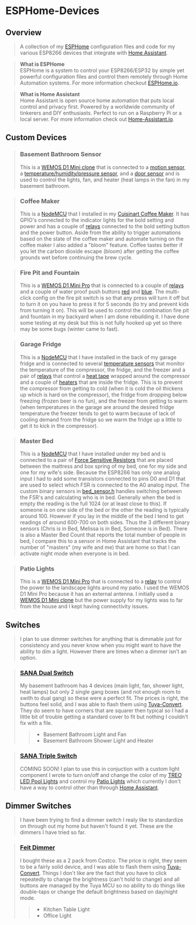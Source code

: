 # ESPHome-Devices
## Overview
> A collection of my [ESPHome](https://ESPHome.io) configuration files and code for my various ESP8266 devices that integrate with [Home Assistant](https://www.home-assistant.io/).

> **What is ESPHome**<br>
> ESPHome is a system to control your ESP8266/ESP32 by simple yet powerful configuration files and control them remotely through Home Automation systems.  For more information checkout [ESPHome.io](https://ESPHome.io).

> **What is Home Assistant**<br>
> Home Assistant is open source home automation that puts local control and privacy first. Powered by a worldwide community of tinkerers and DIY enthusiasts. Perfect to run on a Raspberry Pi or a local server.  For more information check out [Home-Assistant.io](https://www.home-assistant.io/).

## Custom Devices
> ### Basement Bathroom Sensor
> This is a [WEMOS D1 Mini clone](https://www.amazon.com/gp/product/B076F52NQD/ref=ppx_yo_dt_b_search_asin_title?ie=UTF8&psc=1) that is connected to a [motion sensor](https://www.amazon.com/gp/product/B07GJDJV63/ref=ppx_yo_dt_b_asin_title_o06_s01?ie=UTF8&psc=1), a [temperature/humidity/pressure sensor](https://www.amazon.com/gp/product/B07KYJNFMD/ref=ppx_yo_dt_b_asin_title_o06_s01?ie=UTF8&psc=1), and a [door sensor](https://www.amazon.com/gp/product/B07YBGZNNW/ref=ppx_yo_dt_b_asin_title_o09_s00?ie=UTF8&psc=1) and is used to control the lights, fan, and heater (heat lamps in the fan) in my basement bathroom.


> ### Coffee Maker
> This is a [NodeMCU](https://www.amazon.com/gp/product/B010N1SPRK/ref=ppx_yo_dt_b_search_asin_title?ie=UTF8&psc=1) that I installed in my [Cuisinart Coffee Maker](https://www.amazon.com/gp/product/B01N6T5QNO/ref=ppx_yo_dt_b_search_asin_title?ie=UTF8&psc=1).  It has GPIO's connected to the indicator lights for the bold setting and power and has a couple of [relays](https://www.amazon.com/gp/product/B0057OC6D8/ref=ppx_yo_dt_b_search_asin_title?ie=UTF8&psc=1) connected to the bold setting button and the power button.  Aside from the ability to trigger automations based on the state of the coffee maker and automate turning on the coffee maker I also added a "bloom" feature.  Coffee tastes better if you let the carbon dioxide escape (bloom) after getting the coffee grounds wet before continuing the brew cycle.

> ### Fire Pit and Fountain
> This is a [WEMOS D1 Mini Pro](https://www.amazon.com/gp/product/B07G9HZ5LM/ref=ppx_yo_dt_b_search_asin_title?ie=UTF8&psc=1) that is connected to a couple of [relays](https://www.amazon.com/gp/product/B0057OC6D8/ref=ppx_yo_dt_b_search_asin_title?ie=UTF8&psc=1) and a couple of water proof push buttons [red](https://www.amazon.com/gp/product/B079GNNSRP/ref=ppx_yo_dt_b_search_asin_title?ie=UTF8&psc=1) and [blue](https://www.amazon.com/gp/product/B079GK565N/ref=ppx_yo_dt_b_search_asin_title?ie=UTF8&psc=1).  The multi-click config on the fire pit switch is so that any press will turn it off but to turn it on you have to press it for 5 seconds (to try and prevent kids from turning it on).  This will be used to control the combination fire pit and fountain in my backyard when I am done rebuilding it.  I have done some testing at my desk but this is not fully hooked up yet so there may be some bugs (winter came to fast).  

> ### Garage Fridge
> This is a [NodeMCU](https://www.amazon.com/gp/product/B010N1SPRK/ref=ppx_yo_dt_b_search_asin_title?ie=UTF8&psc=1) that I have installed in the back of my garage fridge and is connected to several [temperature sensors](https://www.amazon.com/gp/product/B012C597T0/ref=ppx_yo_dt_b_search_asin_title?ie=UTF8&psc=1) that monitor the temperature of the compressor, the fridge, and the freezer and a pair of [relays](https://www.amazon.com/gp/product/B0057OC6D8/ref=ppx_yo_dt_b_search_asin_title?ie=UTF8&psc=1) that control a [heat tape](https://www.amazon.com/gp/product/B07HHB1R5S/ref=ox_sc_act_title_1?smid=A1KEJ1ZBUGV6FW&psc=1) wrapped around the compressor and a couple of [heaters](https://www.amazon.com/gp/product/B07GXSDMR2/ref=ppx_yo_dt_b_search_asin_title?ie=UTF8&psc=1) that are inside the fridge.  This is to prevent the compressor from getting to cold (when it is cold the oil thickens up which is hard on the compressor), the fridge from dropping below freezing (frozen beer is no fun), and the freezer from getting to warm (when temperatures in the garage are around the desired fridge temperature the freezer tends to get to warm because of lack of cooling demand from the fridge so we warm the fridge up a little to get it to kick in the compressor).

> ### Master Bed
> This is a [NodeMCU](https://www.amazon.com/gp/product/B010N1SPRK/ref=ppx_yo_dt_b_search_asin_title?ie=UTF8&psc=1) that I have installed under my bed and is connected to a pair of [Force Sensitive Resistors](https://www.kr4.us/force-sensitive-resistor-long.html?gclid=COqn7qrNxdICFVQlgQodeLEMKw) that are placed between the mattress and box spring of my bed, one for my side and one for my wife's side.  Because the ESP8266 has only one analog input I had to add some transistors connected to pins D0 and D1 that are used to select which FSR is connected to the A0 analog input.  The custom binary sensors in [bed_sensor.h](https://github.com/nuttytree/ESPHome-Devices/blob/master/bed_sensor.h) handles switching between the FSR's and calculating who is in bed.  Generally when the bed is empty the reading is the full 1024 (or at least close to this).  If someone is on one side of the bed or the other the reading is typically around 100.  However if you lay in the middle of the bed I tend to get readings of around 600-700 on both sides.  Thus the 3 different binary sensors (Chris is in Bed, Melissa is in Bed, Someone is in Bed).  There is also a Master Bed Count that reports the total number of people in bed, I compare this to a sensor in Home Assistant that tracks the number of "masters" (my wife and me) that are home so that I can activate night mode when everyone is in bed.

> ### Patio Lights
> This is a [WEMOS D1 Mini Pro](https://www.amazon.com/gp/product/B07G9HZ5LM/ref=ppx_yo_dt_b_search_asin_title?ie=UTF8&psc=1) that is connected to a [relay](https://www.amazon.com/gp/product/B00VRUAHLE/ref=ppx_yo_dt_b_search_asin_title?ie=UTF8&psc=1) to control the power to the landscape lights around my patio.  I used the WEMOS D1 Mini Pro because it has an external antenna.  I initially used a [WEMOS D1 Mini clone](https://www.amazon.com/gp/product/B076F52NQD/ref=ppx_yo_dt_b_search_asin_title?ie=UTF8&psc=1) but the power supply for my lights was to far from the house and I kept having connectivity issues.

## Switches
> I plan to use dimmer switches for anything that is dimmable just for consistency and you never know when you might want to have the ability to dim a light.  However there are times when a dimmer isn't an option.

> ### [SANA Dual Switch](https://www.amazon.com/gp/product/B07QC5ZCHP/ref=ppx_yo_dt_b_asin_title_o03_s01?ie=UTF8&th=1)
> My basement bathroom has 4 devices (main light, fan, shower light, heat lamps) but only 2 single gang boxes (and not enough room to swith to dual gang) so these were a perfect fit.  The prices is right, the buttons feel solid, and I was able to flash them using [Tuya-Convert](https://github.com/ct-Open-Source/tuya-convert).  They do seem to have corners that are squarer then typical so I had a little bit of trouble getting a standard cover to fit but nothing I couldn't fix with a file.
> > * Basement Bathroom Light and Fan
> > * Basement Bathroom Shower Light and Heater

> ### [SANA Triple Switch](https://www.amazon.com/gp/product/B07Q5XPRKD/ref=ox_sc_act_title_1?smid=A3EOKYTNCLEIKH&psc=1)
> COMING SOON!  I plan to use this in conjuction with a custom light component I wrote to turn on/off and change the color of my [TREO LED Pool Lights](https://www.amazon.com/gp/product/B06XTRLM5M/ref=ppx_yo_dt_b_search_asin_title?ie=UTF8&psc=1) and control my [Patio Lights](#patio-lights) which currently I don't have a way to control other than through [Home Assistant](https://www.home-assistant.io/).

## Dimmer Switches
> I have been trying to find a dimmer switch I realy like to standardize on through out my home but haven't found it yet.  These are the dimmers I have tried so far.

> ### [Feit Dimmer](https://www.costco.com/feit-electric-smart-dimmer%2c-3-pack.product.100518151.html)
> I bought these as a 2 pack from Costco.  The price is right, they seem to be a fairly solid device, and I was able to flash them using [Tuya-Convert](https://github.com/ct-Open-Source/tuya-convert).  Things I don't like are the fact that you have to click repeatedly to change the brightness (can't hold to change) and all buttons are managed by the Tuya MCU so no ability to do things like double-taps or change the default brightness based on day/night mode.
> > * Kitchen Table Light
> > * Office Light
